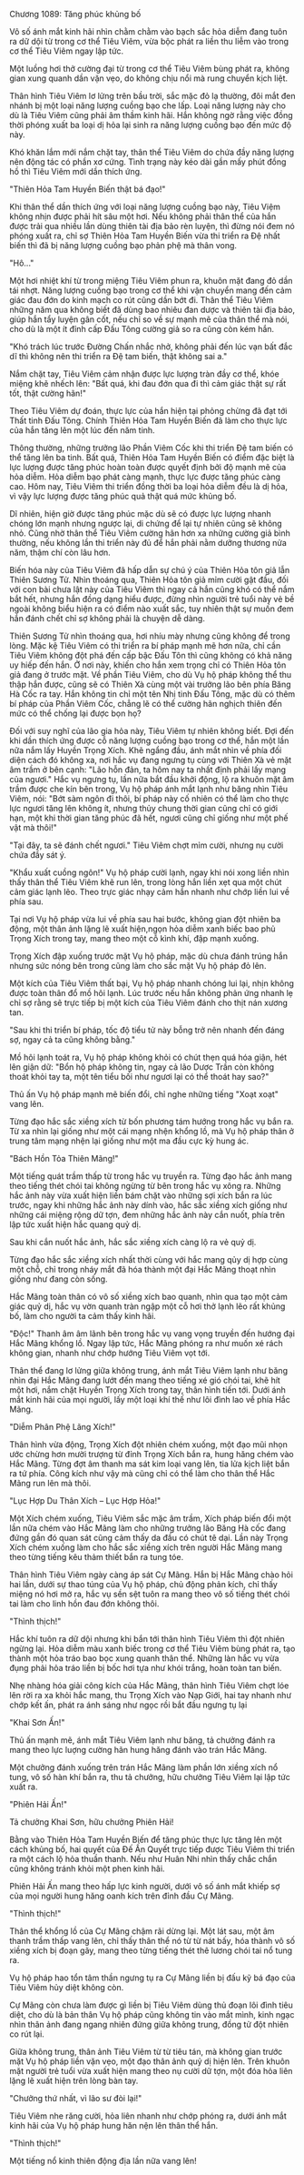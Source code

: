 




Chương 1089: Tăng phúc khủng bố


Vô số ánh mắt kinh hãi nhìn chằm chằm vào bạch sắc hỏa diễm đang tuôn ra dữ dội từ trong cơ thể Tiêu Viêm, vừa bộc phát ra liền thu liễm vào trong cơ thể Tiêu Viêm ngay lập tức.

Một luồng hơi thở cường đại từ trong cơ thể Tiêu Viêm bùng phát ra, không gian xung quanh dần vặn vẹo, do không chịu nổi mà rung chuyển kịch liệt.

Thân hình Tiêu Viêm lơ lửng trên bầu trời, sắc mặc đỏ lạ thường, đôi mắt đen nhánh bị một loại năng lượng cuồng bạo che lấp. Loại năng lượng này cho dù là Tiêu Viêm cũng phải âm thầm kinh hãi. Hắn không ngờ rằng việc đồng thời phóng xuất ba loại dị hỏa lại sinh ra năng lượng cuồng bạo đến mức độ này.

Khó khăn lắm mới nắm chặt tay, thân thể Tiêu Viêm do chứa đầy năng lượng nên động tác có phần xơ cứng. Tình trạng này kéo dài gần mấy phút đồng hồ thì Tiêu Viêm mới dần thích ứng.

"Thiên Hỏa Tam Huyền Biến thật bá đạo!"

Khi thân thể dần thích ứng với loại năng lượng cuồng bạo này, Tiêu Việm không nhịn được phải hít sâu một hơi. Nếu không phải thân thể của hắn được trải qua nhiều lần dùng thiên tài địa bảo rèn luyện, thì đừng nói đem nó phóng xuất ra, chỉ sợ Thiên Hỏa Tam Huyền Biến vừa thi triển ra Đệ nhất biến thì đã bị năng lượng cuồng bạo phản phệ mà thân vong.

"Hô..."

Một hơi nhiệt khí từ trong miệng Tiêu Viêm phun ra, khuôn mặt đang đỏ dần tái nhợt. Năng lượng cuồng bạo trong cơ thể khi vận chuyển mang đến cảm giác đau đớn do kinh mạch co rút cũng dần bớt đi. Thân thể Tiêu Viêm những năm qua không biết đã dùng bao nhiêu đan dược và thiên tài địa bảo, giúp hắn tẩy luyện gân cốt, nếu chỉ so về sự mạnh mẽ của thân thể mà nói, cho dù là một ít đỉnh cấp Đấu Tông cường giả so ra cũng còn kém hắn.

"Khó trách lúc trước Đường Chấn nhắc nhở, không phải đến lúc vạn bất đắc dĩ thì không nên thi triển ra Đệ tam biến, thật không sai a."

Nắm chặt tay, Tiêu Viêm cảm nhận được lực lượng tràn đầy cơ thể, khóe miệng khẽ nhếch lên: "Bất quá, khi đau đớn qua đi thì cảm giác thật sự rất tốt, thật cường hãn!"

Theo Tiêu Viêm dự đoán, thực lực của hắn hiện tại phỏng chừng đã đạt tới Thất tinh Đấu Tông. Chính Thiên Hỏa Tam Huyền Biến đã làm cho thực lực của hắn tăng lên một lúc đến năm tinh.

Thông thường, những trưởng lão Phần Viêm Cốc khi thi triển Đệ tam biến có thể tăng lên ba tinh. Bất quá, Thiên Hỏa Tam Huyền Biến có điểm đặc biệt là lực lượng được tăng phúc hoàn toàn được quyết định bởi độ mạnh mẽ của hỏa diễm. Hỏa diễm bạo phát càng mạnh, thực lực được tăng phúc càng cao. Hôm nay, Tiêu Viêm thi triển đồng thời ba loại hỏa diễm đều là dị hỏa, vì vậy lực lượng được tăng phúc quả thật quá mức khủng bố.

Dĩ nhiên, hiện giờ được tăng phúc mặc dù sẽ có được lực lượng nhanh chóng lớn mạnh nhưng ngược lại, di chứng để lại tự nhiên cũng sẽ không nhỏ. Cũng nhờ thân thể Tiêu Viêm cường hãn hơn xa những cường giả bình thường, nếu không lần thi triển này đủ để hắn phải nằm dưỡng thương nửa năm, thậm chí còn lâu hơn.

Biến hóa này của Tiêu Viêm đã hấp dẫn sự chú ý của Thiên Hỏa tôn giả lẫn Thiên Sương Tử. Nhìn thoáng qua, Thiên Hỏa tôn giả mỉm cười gật đầu, đối với con bài chưa lật này của Tiêu Viêm thì ngay cả hắn cũng khó có thể nắm bắt hết, nhưng hắn đồng dạng hiểu được, đừng nhìn người trẻ tuổi này vẻ bề ngoài không biểu hiện ra có điểm nào xuất sắc, tuy nhiên thật sự muốn đem hắn đánh chết chỉ sợ không phải là chuyện dễ dàng.

Thiên Sương Tử nhìn thoáng qua, hơi nhíu mày nhưng cũng không để trong lòng. Mặc kệ Tiêu Viêm có thi triển ra bí pháp mạnh mẽ hơn nữa, chỉ cần Tiêu Viêm không đột phá đến cấp bậc Đấu Tôn thì cũng không có khả năng uy hiếp đến hắn. Ở nơi này, khiến cho hắn xem trọng chỉ có Thiên Hỏa tôn giả đang ở trước mặt. Về phần Tiêu Viêm, cho dù Vụ hộ pháp không thể thu thập hắn được, cũng sẽ có Thiên Xà cùng một vài trưởng lão bên phía Băng Hà Cốc ra tay. Hắn không tin chỉ một tên Nhị tinh Đấu Tông, mặc dù có thêm bí pháp của Phần Viêm Cốc, chẳng lẽ có thể cường hãn nghịch thiên đến mức có thể chống lại được bọn họ?

Đối với suy nghĩ của lão gia hỏa này, Tiêu Viêm tự nhiên không biết. Đợi đến khi dần thích ứng được cỗ năng lượng cuồng bạo trong cơ thể, hắn một lần nữa nắm lấy Huyền Trọng Xích. Khẽ ngẩng đầu, ánh mắt nhìn về phía đối diện cách đó không xa, nơi hắc vụ đang ngưng tụ cùng với Thiên Xà vẻ mặt âm trầm ở bên cạnh: "Lão hỗn đản, ta hôm nay ta nhất định phải lấy mạng của ngươi." Hắc vụ ngưng tụ, lần nữa bắt đầu khởi động, lộ ra khuôn mặt âm trầm được che kín bên trong, Vụ hộ pháp ánh mắt lạnh như băng nhìn Tiêu Viêm, nói: "Bớt sàm ngôn đi thôi, bí pháp này cố nhiên có thể làm cho thực lực ngươi tăng lên không ít, nhưng thủy chung thời gian cũng chỉ có giới hạn, một khi thời gian tăng phúc đã hết, ngươi cũng chỉ giống như một phế vật mà thôi!"

"Tại đây, ta sẽ đánh chết ngươi." Tiêu Viêm chợt mỉm cười, nhưng nụ cười chứa đầy sát ý.

"Khẩu xuất cuồng ngôn!" Vụ hộ pháp cười lạnh, ngay khi nói xong liền nhìn thấy thân thể Tiêu Viêm khẽ run lên, trong lòng hắn liền xẹt qua một chút cảm giác lạnh lẽo. Theo trực giác nhạy cảm hắn nhanh như chớp liền lui về phía sau.

Tại nơi Vụ hộ pháp vừa lui về phía sau hai bước, không gian đột nhiên ba động, một thân ảnh lặng lẽ xuất hiện,ngọn hỏa diễm xanh biếc bao phủ Trọng Xích trong tay, mang theo một cỗ kình khí, đập mạnh xuống.

Trọng Xích đập xuống trước mặt Vụ hộ pháp, mặc dù chưa đánh trúng hắn nhưng sức nóng bên trong cũng làm cho sắc mặt Vụ hộ pháp đỏ lên.

Một kích của Tiêu Viêm thất bại, Vụ hộ pháp nhanh chóng lui lại, nhịn không được toàn thân đổ mồ hôi lạnh. Lúc trước nếu hắn không phản ứng nhanh lẹ chỉ sợ rằng sẽ trực tiếp bị một kích của Tiêu Viêm đánh cho thịt nán xương tan.

"Sau khi thi triển bí pháp, tốc độ tiểu tử này bỗng trở nên nhanh đến đáng sợ, ngay cả ta cũng không bằng."

Mồ hôi lạnh toát ra, Vụ hộ pháp không khỏi có chút thẹn quá hóa giận, hét lên giận dữ: "Bổn hộ pháp không tin, ngay cả lão Dược Trần còn không thoát khỏi tay ta, một tên tiểu bối như ngươi lại có thể thoát hay sao?"

Thủ ấn Vụ hộ pháp mạnh mẽ biến đổi, chỉ nghe những tiếng "Xoạt xoạt" vang lên.

Từng đạo hắc sắc xiềng xích từ bốn phương tám hướng trong hắc vụ bắn ra. Từ xa nhìn lại giống như một cái mạng nhện khổng lồ, mà Vụ hộ pháp thân ở trung tâm mạng nhện lại giống như một ma đầu cực kỳ hung ác.

"Bách Hồn Tỏa Thiên Mãng!"

Một tiếng quát trầm thấp từ trong hắc vụ truyền ra. Từng đạo hắc ảnh mang theo tiếng thét chói tai không ngừng từ bên trong hắc vụ xông ra. Những hắc ảnh này vừa xuất hiện liền bám chặt vào những sợi xích bắn ra lúc trước, ngay khi những hắc ảnh này dính vào, hắc sắc xiềng xích giống như những cái miệng rộng dữ tợn, đem những hắc ảnh này cắn nuốt, phía trên lập tức xuất hiện hắc quang quỷ dị.

Sau khi cắn nuốt hắc ảnh, hắc sắc xiềng xích càng lộ ra vẻ quỷ dị.

Từng đạo hắc sắc xiềng xích nhất thời cùng với hắc mang qủy dị hợp cùng một chỗ, chỉ trong nháy mắt đã hóa thành một đại Hắc Mãng thoạt nhìn giống như đang còn sống.

Hắc Mãng toàn thân có vô số xiềng xích bao quanh, nhìn qua tạo một cảm giác quỷ dị, hắc vụ vờn quanh tràn ngập một cỗ hơi thở lạnh lẽo rất khủng bố, làm cho người ta cảm thấy kinh hãi.

"Độc!" Thanh âm âm lãnh bên trong hắc vụ vang vọng truyền đến hướng đại Hắc Mãng khổng lồ. Ngay lập tức, Hắc Mãng phóng ra như muốn xé rách không gian, nhanh như chớp hướng Tiêu Viêm vọt tới.

Thân thể đang lơ lửng giữa không trung, ánh mắt Tiêu Viêm lạnh như băng nhìn đại Hắc Mãng đang lướt đến mang theo tiếng xé gió chói tai, khẽ hít một hơi, nắm chặt Huyền Trọng Xích trong tay, thân hình tiến tới. Dưới ánh mắt kinh hãi của mọi người, lấy một loại khí thế như lôi đình lao về phía Hắc Mãng.

"Diễm Phân Phệ Lãng Xích!"

Thân hình vừa động, Trọng Xích đột nhiên chém xuống, một đạo mũi nhọn ước chừng hơn mười trượng từ đỉnh Trọng Xích bắn ra, hung hăng chém vào Hắc Mãng. Từng đợt âm thanh ma sát kim loại vang lên, tia lửa kịch liệt bắn ra tứ phía. Công kích như vậy mà cũng chỉ có thể làm cho thân thể Hắc Mãng run lên mà thôi.

"Lục Hợp Du Thân Xích – Lục Hợp Hỏa!"

Một Xích chém xuống, Tiêu Viêm sắc mặc âm trầm, Xích pháp biến đổi một lần nữa chém vào Hắc Mãng làm cho những trưởng lão Băng Hà cốc đang đứng gần đó quan sát cũng cảm thấy da đầu có chút tê dại. Lần này Trọng Xích chém xuống làm cho hắc sắc xiềng xích trên người Hắc Mãng mang theo từng tiếng kêu thảm thiết bắn ra tung tóe.

Thân hình Tiêu Viêm ngày càng áp sát Cự Mãng. Hắn bị Hắc Mãng chào hỏi hai lần, dưới sự thao túng của Vụ hộ pháp, chủ động phản kích, chỉ thấy miệng nó hơi mở ra, hắc vụ sền sệt tuôn ra mang theo vô số tiếng thét chói tai làm cho linh hồn đau đớn không thôi.

"Thình thịch!"

Hắc khí tuôn ra dữ dội nhưng khi bắn tới thân hình Tiêu Viêm thì đột nhiên ngừng lại. Hỏa diễm màu xanh biếc trong cơ thể Tiêu Viêm bùng phát ra, tạo thành một hỏa tráo bao bọc xung quanh thân thể. Những làn hắc vụ vừa đụng phải hỏa tráo liền bị bốc hơi tựa như khói trắng, hoàn toàn tan biến.

Nhẹ nhàng hóa giải công kích của Hắc Mãng, thân hình Tiêu Viêm chợt lóe lên rời ra xa khỏi hắc mang, thu Trọng Xích vào Nạp Giới, hai tay nhanh như chớp kết ấn, phát ra ánh sáng như ngọc rồi bắt đầu ngưng tụ lại

"Khai Sơn Ấn!"

Thủ ấn mạnh mẽ, ánh mắt Tiêu Viêm lạnh như băng, tả chưởng đánh ra mang theo lực luợng cường hãn hung hăng đánh vào trán Hắc Mãng.

Một chưởng đánh xuống trên trán Hắc Mãng làm phần lớn xiềng xích nổ tung, vô số hàn khí bắn ra, thu tả chưởng, hữu chưởng Tiêu Viêm lại lập tức xuất ra.

"Phiên Hải Ấn!"

Tả chưởng Khai Sơn, hữu chưởng Phiên Hải!

Bằng vào Thiên Hỏa Tam Huyền Biến để tăng phúc thực lực tăng lên một cách khủng bố, hai quyết của Đế Ấn Quyết trực tiếp được Tiêu Viêm thi triển ra một cách lộ hỏa thuần thanh. Nếu như Huân Nhi nhìn thấy chắc chắn cũng không tránh khỏi một phen kinh hãi.

Phiên Hải Ấn mang theo hấp lực kinh người, dưới vô số ánh mắt khiếp sợ của mọi người hung hăng oanh kích trên đỉnh đầu Cự Mãng.

"Thình thịch!"

Thân thể khổng lồ của Cự Mãng chậm rãi dừng lại. Một lát sau, một âm thanh trầm thấp vang lên, chỉ thấy thân thể nó từ từ nát bấy, hóa thành vô số xiềng xích bị đoạn gãy, mang theo từng tiếng thét thê lương chói tai nổ tung ra.

Vụ hộ pháp hao tổn tâm thần ngưng tụ ra Cự Mãng liền bị đấu kỹ bá đạo của Tiêu Viêm hủy diệt không còn.

Cự Mãng còn chưa làm được gì liền bị Tiêu Viêm dùng thủ đoạn lôi đình tiêu diệt, cho dù là bản thân Vụ hộ pháp cũng không tin vào mắt mình, kinh ngạc nhìn thân ảnh đang ngang nhiên đứng giữa không trung, đồng tử đột nhiên co rút lại.

Giữa không trung, thân ảnh Tiêu Viêm từ từ tiêu tán, mà không gian trước mặt Vụ hộ pháp liền vặn vẹo, một đạo thân ảnh quỷ dị hiện lên. Trên khuôn mặt người trẻ tuổi vừa xuất hiện mang theo nụ cười dữ tợn, một đóa hỏa liên lặng lẽ xuất hiện trên lòng bàn tay.

"Chưởng thứ nhất, vì lão sư đòi lại!"

Tiêu Viêm nhe răng cười, hỏa liên nhanh như chớp phóng ra, dưới ánh mắt kinh hãi của Vụ hộ pháp hung hăn nện lên thân thể hắn.

"Thình thịch!"

Một tiếng nổ kinh thiên động địa lần nữa vang lên!




